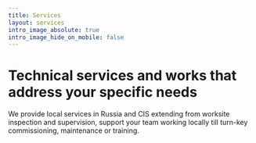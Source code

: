 ```yaml
---
title: Services
layout: services
intro_image_absolute: true
intro_image_hide_on_mobile: false
---
```


# Technical services and works that address your specific needs

We provide local services in Russia and CIS extending from worksite inspection and supervision, support your team working locally till turn-key commissioning, maintenance or training.
